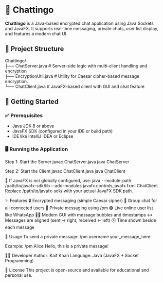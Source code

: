 # 💬 Chattingo

**Chattingo** is a Java-based encrypted chat application using Java Sockets and JavaFX. It supports real-time messaging, private chats, user list display, and features a modern chat UI.

## 📁 Project Structure

Chattingo/                                                                                                                                                                                                           
├── ChatServer.java # Server-side logic with multi-client handling and encryption                                                                                                                                    
├── EncryptionUtil.java # Utility for Caesar cipher-based message encryption.                                                                                                                                        
└── ChatClient.java # JavaFX-based client with GUI and chat feature                                                                                                                                                  

## 🚀 Getting Started

### ✅ Prerequisites

- Java JDK 8 or above
- JavaFX SDK (configured in your IDE or build path)
- IDE like IntelliJ IDEA or Eclipse

### 🖥️ Running the Application

Step 1: Start the Server
javac ChatServer.java
java ChatServer

Step 2: Start the Client
javac ChatClient.java
java ChatClient

🔧 If JavaFX is not globally configured, use:
java --module-path /path/to/javafx-sdk/lib --add-modules javafx.controls,javafx.fxml ChatClient
Replace /path/to/javafx-sdk/ with your actual JavaFX SDK path.

✨ Features
🔒 Encrypted messaging (simple Caesar cipher)
💬 Group chat for all connected users
📩 Private messaging using /pm <username> <message>
🟢 Live online user list like WhatsApp
🧑‍🎨 Modern GUI with message bubbles and timestamps
↔️ Messages are aligned (sent → right, received ← left)
🕒 Time shown beside each message

🧪 Usage
To send a private message:
/pm username your_message_here

Example:
/pm Alice Hello, this is a private message!

👨‍💻 Developer
Author: Kaif Khan
Language: Java (JavaFX + Socket Programming)

📄 License
This project is open-source and available for educational and personal use.
